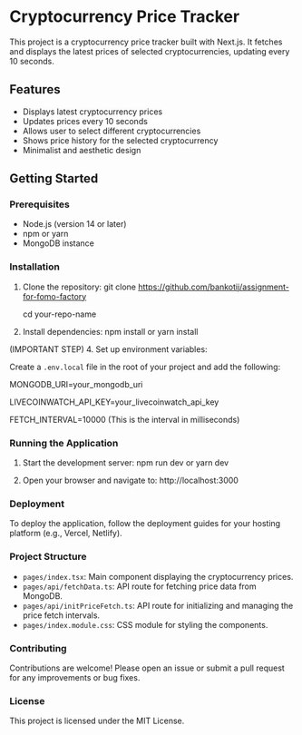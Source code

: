  # Cryptocurrency Price Tracker

This project is a cryptocurrency price tracker built with Next.js. It fetches and displays the latest prices of selected cryptocurrencies, updating every 10 seconds.

## Features

- Displays latest cryptocurrency prices
- Updates prices every 10 seconds
- Allows user to select different cryptocurrencies
- Shows price history for the selected cryptocurrency
- Minimalist and aesthetic design

## Getting Started

### Prerequisites

- Node.js (version 14 or later)
- npm or yarn
- MongoDB instance

### Installation

1. Clone the repository:
   git clone https://github.com/bankotij/assignment-for-fomo-factory
   
   cd your-repo-name

3. Install dependencies:
   npm install
   or
   yarn install


(IMPORTANT STEP)
4. Set up environment variables:

   Create a `.env.local` file in the root of your project and add the following:

   MONGODB_URI=your_mongodb_uri

   LIVECOINWATCH_API_KEY=your_livecoinwatch_api_key

   FETCH_INTERVAL=10000 (This is the interval in milliseconds)

### Running the Application

1. Start the development server:
   npm run dev
   or
   yarn dev

2. Open your browser and navigate to:
   http://localhost:3000

### Deployment

To deploy the application, follow the deployment guides for your hosting platform (e.g., Vercel, Netlify).

### Project Structure

- `pages/index.tsx`: Main component displaying the cryptocurrency prices.
- `pages/api/fetchData.ts`: API route for fetching price data from MongoDB.
- `pages/api/initPriceFetch.ts`: API route for initializing and managing the price fetch intervals.
- `pages/index.module.css`: CSS module for styling the components.

### Contributing

Contributions are welcome! Please open an issue or submit a pull request for any improvements or bug fixes.

### License

This project is licensed under the MIT License.
